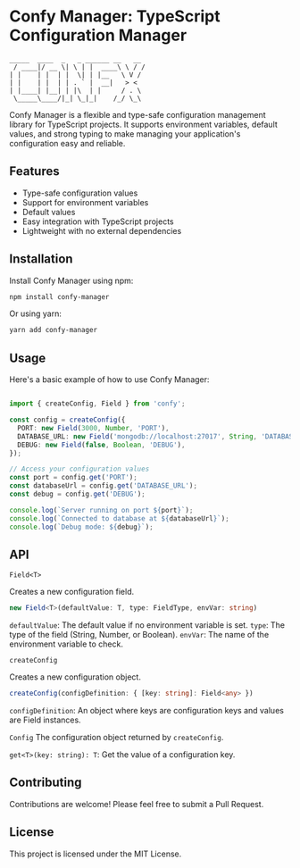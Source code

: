 # Confy Manager: TypeScript Configuration Manager

```
_____  ____  _   _ ______ __   __
 / ____|/ __ \| \ | |  ____\ \ / /
| |    | |  | |  \| | |__   \ V / 
| |    | |  | | . ` |  __|   > <  
| |____| |__| | |\  | |     / . \ 
 \_____\____/|_| \_|_|    /_/ \_\
```

Confy Manager is a flexible and type-safe configuration management library for TypeScript projects. It supports environment variables, default values, and strong typing to make managing your application's configuration easy and reliable.

## Features

- Type-safe configuration values
- Support for environment variables
- Default values
- Easy integration with TypeScript projects
- Lightweight with no external dependencies

## Installation

Install Confy Manager using npm:

```bash
npm install confy-manager
```

Or using yarn:

```bash
yarn add confy-manager
```

## Usage

Here's a basic example of how to use Confy Manager:

```ts

import { createConfig, Field } from 'confy';

const config = createConfig({
  PORT: new Field(3000, Number, 'PORT'),
  DATABASE_URL: new Field('mongodb://localhost:27017', String, 'DATABASE_URL'),
  DEBUG: new Field(false, Boolean, 'DEBUG'),
});

// Access your configuration values
const port = config.get('PORT');
const databaseUrl = config.get('DATABASE_URL');
const debug = config.get('DEBUG');

console.log(`Server running on port ${port}`);
console.log(`Connected to database at ${databaseUrl}`);
console.log(`Debug mode: ${debug}`);
```

## API

`Field<T>`

Creates a new configuration field.

```ts
new Field<T>(defaultValue: T, type: FieldType, envVar: string)
```

`defaultValue`: The default value if no environment variable is set.
`type`: The type of the field (String, Number, or Boolean).
`envVar`: The name of the environment variable to check.

`createConfig`

Creates a new configuration object.

```ts
createConfig(configDefinition: { [key: string]: Field<any> })
```

`configDefinition`: An object where keys are configuration keys and values are Field instances.

`Config`
The configuration object returned by `createConfig`.

`get<T>(key: string): T`: Get the value of a configuration key.

## Contributing
Contributions are welcome! Please feel free to submit a Pull Request.

## License
This project is licensed under the MIT License.